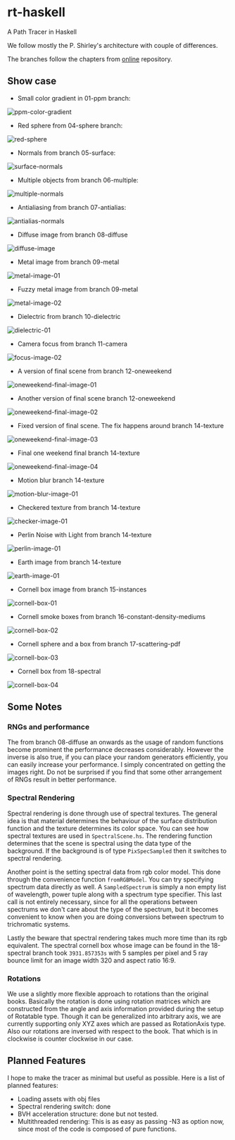 # rt-haskell

A Path Tracer in Haskell

We follow mostly the P. Shirley's architecture with couple of differences.

The branches follow the chapters from [online](raytracing.github.io/)
repository.


## Show case

- Small color gradient in 01-ppm branch:

![ppm-color-gradient](./images/gradient.png)


- Red sphere from 04-sphere branch:

![red-sphere](./images/sphere.png)

- Normals from branch 05-surface:

![surface-normals](./images/05-surface.png)

- Multiple objects from branch 06-multiple:

![multiple-normals](./images/multiple.png)

- Antialiasing from branch 07-antialias:

![antialias-normals](./images/antialias.png)

- Diffuse image from branch 08-diffuse

![diffuse-image](./images/diffuse.png)

- Metal image from branch 09-metal

![metal-image-01](./images/metal.png)

- Fuzzy metal image from branch 09-metal

![metal-image-02](./images/fuzzmetal.png)

- Dielectric from branch 10-dielectric

![dielectric-01](./images/diel01.png)

- Camera focus from branch 11-camera

![focus-image-02](./images/focus.png)

- A version of final scene from branch 12-oneweekend

![oneweekend-final-image-01](./images/final-oneweekend-diffuse.png)

- Another version of final scene branch 12-oneweekend

![oneweekend-final-image-02](./images/final-oneweekend-metallic.png)

- Fixed version of final scene. The fix happens around branch 14-texture

![oneweekend-final-image-03](./images/oneweekendfinal.png)

- Final one weekend final branch 14-texture

![oneweekend-final-image-04](./images/oneweekend.png)

- Motion blur branch 14-texture

![motion-blur-image-01](./images/motionblur.png)

- Checkered texture from branch 14-texture

![checker-image-01](./images/checker.png)

- Perlin Noise with Light from branch 14-texture

![perlin-image-01](./images/light.png)

- Earth image from branch 14-texture

![earth-image-01](./images/earth.png)

- Cornell box image from branch 15-instances

![cornell-box-01](./images/cornell.png)

- Cornell smoke boxes from branch 16-constant-density-mediums

![cornell-box-02](./images/smoke.png)

- Cornell sphere and a box from branch 17-scattering-pdf

![cornell-box-03](./images/cornellFinal.png)

- Cornell box from 18-spectral

![cornell-box-04](./images/spectral.png)



## Some Notes

### RNGs and performance

The from branch 08-diffuse an onwards as the usage of random functions become
prominent the performance decreases considerably. However the inverse is also
true, if you can place your random generators efficiently, you can easily
increase your performance. I simply concentrated on getting the images right.
Do not be surprised if you find that some other arrangement of RNGs result in
better performance.


### Spectral Rendering

Spectral rendering is done through use of spectral textures. The general idea
is that material determines the behaviour of the surface distribution function
and the texture determines its color space.
You can see how spectral textures are used in `SpectralScene.hs`. The
rendering function determines that the scene is spectral using the data type
of the background. If the background is of type `PixSpecSampled` then it
switches to spectral rendering.

Another point is the setting spectral data from rgb color model. This done
through the convenience function `fromRGBModel`. You can try specifying
spectrum data directly as well. A `SampledSpectrum` is simply a non empty list
of wavelength, power tuple along with a spectrum type specifier. This last
call is not entirely necessary, since for all the operations between spectrums
we don't care about the type of the spectrum, but it becomes convenient to
know when you are doing conversions between spectrum to trichromatic systems.

Lastly the beware that spectral rendering takes much more time than its rgb
equivalent. The spectral cornell box whose image can be found in the
18-spectral branch took `3931.857353s` with 5 samples per pixel and 5 ray
bounce limit for an image width 320 and aspect ratio 16:9.

### Rotations

We use a slightly more flexible approach to rotations than the original books.
Basically the rotation is done using rotation matrices which are constructed
from the angle and axis information provided during the setup of Rotatable
type. Though it can be generalized into arbitrary axis, we are currently
supporting only XYZ axes which are passed as RotationAxis type. Also our
rotations are inversed with respect to the book. That which is in clockwise is
counter clockwise in our case.

## Planned Features

I hope to make the tracer as minimal but useful as possible.
Here is a list of planned features:

- Loading assets with obj files
- Spectral rendering switch: done
- BVH acceleration structure: done but not tested.
- Multithreaded rendering: This is as easy as passing -N3 as option now, since
  most of the code is composed of pure functions.
